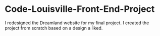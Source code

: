 # Code-Louisville-Front-End-Project
I redesigned the Dreamland website for my final project. I created the project from scratch based on a design a liked.

